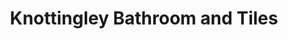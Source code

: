 ---
title: "Knottingley Bathroom and Tiles"
url: /knottingley/knottingley-bathroom-and-tiles/
shop: bathroom
---